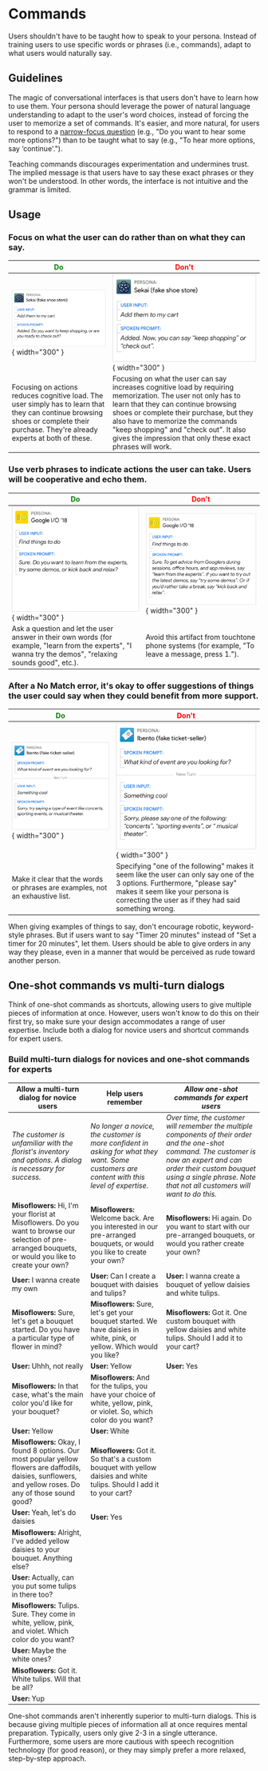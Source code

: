 # Commands

Users shouldn't have to be taught how to speak to your persona. Instead of
training users to use specific words or phrases (i.e., commands), adapt to what
users would naturally say.

## Guidelines

The magic of conversational interfaces is that users don't have to learn how to
use them. Your persona should leverage the power of natural language
understanding to adapt to the user's word choices, instead of forcing the user
to memorize a set of commands. It's easier, and more natural, for users to
respond to a [narrow-focus question](questions.md) (e.g., "Do you want to hear
some more options?") than to be taught what to say (e.g., "To hear more options,
say ‘continue'.").

Teaching commands discourages experimentation and undermines trust. The implied message is that users have to say these exact phrases or they won't be understood. In other words, the interface is not intuitive and the grammar is limited.

## Usage

### Focus on what the user can do rather than on what they can say.

<span style="color: green;">Do</span> | <span style="color: red;">Don't</span>
---|---
![Focus on commands do](../static/focuscommands-do.png){ width="300" } | ![Focus on commands don't](../static/focuscommands-dont.png){ width="300" }
Focusing on actions reduces cognitive load. The user simply has to learn that they can continue browsing shoes or complete their purchase. They're already experts at both of these. | Focusing on what the user can say increases cognitive load by requiring memorization. The user not only has to learn that they can continue browsing shoes or complete their purchase, but they also have to memorize the commands "keep shopping" and "check out". It also gives the impression that only these exact phrases will work.

### Use verb phrases to indicate actions the user can take. Users will be cooperative and echo them.

<span style="color: green;">Do</span> | <span style="color: red;">Don't</span>
---|---
![Verbal commands do](../static/verbcommands-do.png){ width="300" } | ![Verbal commands don't](../static/verbcommands-dont.png){ width="300" }
Ask a question and let the user answer in their own words (for example, "learn from the experts", "I wanna try the demos", "relaxing sounds good", etc.). | Avoid this artifact from touchtone phone systems (for example, "To leave a message, press 1.").

### After a No Match error, it's okay to offer suggestions of things the user could say when they could benefit from more support.

<span style="color: green;">Do</span> | <span style="color: red;">Don't</span>
---|---
![Solution do](../static/guidelinesusage3-do.png){ width="300" } | ![Solution don't](../static/guidelinesusage3-dont.png){ width="300" }
Make it clear that the words or phrases are examples, not an exhaustive list. | Specifying "one of the following" makes it seem like the user can only say one of the 3 options. Furthermore, "please say" makes it seem like your persona is correcting the user as if they had said something wrong.

When giving examples of things to say, don't encourage robotic, keyword-style
phrases. But if users want to say "Timer 20 minutes" instead of "Set a timer for
20 minutes", let them. Users should be able to give orders in any way they
please, even in a manner that would be perceived as rude toward another person.

## One-shot commands vs multi-turn dialogs

Think of one-shot commands as shortcuts, allowing users to give multiple pieces of information at once. However, users won't know to do this on their first try, so make sure your design accommodates a range of user expertise. Include both a dialog for novice users and shortcut commands for expert users.

### Build multi-turn dialogs for novices and one-shot commands for experts

**Allow a multi-turn dialog for novice users** | **Help users remember** | *Allow one-shot commands for expert users*
---|---|---
*The customer is unfamiliar with the florist's inventory and options. A dialog is necessary for success.* | *No longer a novice, the customer is more confident in asking for what they want. Some customers are content with this level of expertise*. | *Over time, the customer will remember the multiple components of their order and the one-shot command. The customer is now an expert and can order their custom bouquet using a single phrase. Note that not all customers will want to do this.*
**Misoflowers:** Hi, I'm your florist at Misoflowers. Do you want to browse our selection of pre-arranged bouquets, or would you like to create your own? | **Misoflowers:** Welcome back. Are you interested in our pre-arranged bouquets, or would you like to create your own? | **Misoflowers:** Hi again. Do you want to start with our pre-arranged bouquets, or would you rather create your own?
**User:** I wanna create my own | **User:** Can I create a bouquet with daisies and tulips? | **User:** I wanna create a bouquet of yellow daisies and white tulips.
**Misoflowers:** Sure, let's get a bouquet started. Do you have a particular type of flower in mind? | **Misoflowers:** Sure, let's get your bouquet started. We have daisies in white, pink, or yellow. Which would you like? | **Misoflowers:** Got it. One custom bouquet with yellow daisies and white tulips. Should I add it to your cart?
**User:** Uhhh, not really | **User:** Yellow | **User:** Yes
**Misoflowers:** In that case, what's the main color you'd like for your bouquet? | **Misoflowers:** And for the tulips, you have your choice of white, yellow, pink, or violet. So, which color do you want? |
**User:** Yellow | **User:** White |
**Misoflowers:** Okay, I found 8 options. Our most popular yellow flowers are daffodils, daisies, sunflowers, and yellow roses. Do any of those sound good? | **Misoflowers:** Got it. So that's a custom bouquet with yellow daisies and white tulips. Should I add it to your cart? |
**User:** Yeah, let's do daisies | **User:** Yes |
**Misoflowers:** Alright, I've added yellow daisies to your bouquet. Anything else? | |
**User:** Actually, can you put some tulips in there too? | |
**Misoflowers:** Tulips. Sure. They come in white, yellow, pink, and violet. Which color do you want? | |
**User:** Maybe the white ones? | |
**Misoflowers:** Got it. White tulips. Will that be all? | |
**User:** Yup | |

One-shot commands aren't inherently superior to multi-turn dialogs. This is
because giving multiple pieces of information all at once requires mental
preparation. Typically, users only give 2-3 in a single utterance. Furthermore,
some users are more cautious with speech recognition technology (for good
reason), or they may simply prefer a more relaxed, step-by-step approach.
